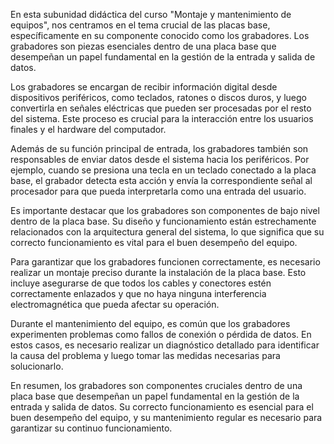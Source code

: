 En esta subunidad didáctica del curso "Montaje y mantenimiento de equipos", nos centramos en el tema crucial de las placas base, específicamente en su componente conocido como los grabadores. Los grabadores son piezas esenciales dentro de una placa base que desempeñan un papel fundamental en la gestión de la entrada y salida de datos.

Los grabadores se encargan de recibir información digital desde dispositivos periféricos, como teclados, ratones o discos duros, y luego convertirla en señales eléctricas que pueden ser procesadas por el resto del sistema. Este proceso es crucial para la interacción entre los usuarios finales y el hardware del computador.

Además de su función principal de entrada, los grabadores también son responsables de enviar datos desde el sistema hacia los periféricos. Por ejemplo, cuando se presiona una tecla en un teclado conectado a la placa base, el grabador detecta esta acción y envía la correspondiente señal al procesador para que pueda interpretarla como una entrada del usuario.

Es importante destacar que los grabadores son componentes de bajo nivel dentro de la placa base. Su diseño y funcionamiento están estrechamente relacionados con la arquitectura general del sistema, lo que significa que su correcto funcionamiento es vital para el buen desempeño del equipo.

Para garantizar que los grabadores funcionen correctamente, es necesario realizar un montaje preciso durante la instalación de la placa base. Esto incluye asegurarse de que todos los cables y conectores estén correctamente enlazados y que no haya ninguna interferencia electromagnética que pueda afectar su operación.

Durante el mantenimiento del equipo, es común que los grabadores experimenten problemas como fallos de conexión o pérdida de datos. En estos casos, es necesario realizar un diagnóstico detallado para identificar la causa del problema y luego tomar las medidas necesarias para solucionarlo.

En resumen, los grabadores son componentes cruciales dentro de una placa base que desempeñan un papel fundamental en la gestión de la entrada y salida de datos. Su correcto funcionamiento es esencial para el buen desempeño del equipo, y su mantenimiento regular es necesario para garantizar su continuo funcionamiento.
